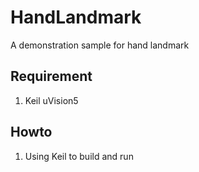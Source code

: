 # HandLandmark
A demonstration sample for hand landmark
## Requirement
1. Keil uVision5
## Howto
1. Using Keil to build and run

